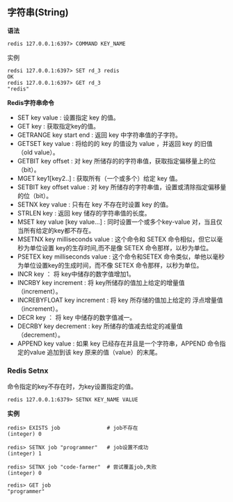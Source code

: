 ## 字符串(String) ##

**语法**

    redis 127.0.0.1:6397> COMMAND KEY_NAME

实例

    redsi 127.0.0.1:6397> SET rd_3 redis
	OK
	redis 127.0.0.1:6397> GET rd_3
	"redis"

**Redis字符串命令**

- SET key value : 设置指定 key 的值。
- GET key : 获取指定key的值。
- GETRANGE key start end : 返回 key 中字符串值的子字符。
- GETSET key value : 将给的的 key 的值设为 value ，并返回 key 的旧值（old value）。
- GETBIT key offset : 对 key 所储存的的字符串值，获取指定偏移量上的位（bit）。
- MGET key1[key2..] : 获取所有（一个或多个）给定 key 值。
- SETBIT key offset value : 对 key 所储存的字符串值，设置或清除指定偏移量的位（bit）。
- SETNX key value : 只有在 key 不存在时设置 key 的值。
- STRLEN key : 返回 key 储存的字符串值的长度。
- MSET key value [key value...] : 同时设置一个或多个key-value 对，当且仅当所有给定的key都不存在。
- MSETNX key milliseconds value : 这个命令和 SETEX 命令相似，但它以毫秒为单位设置 key的生存时间,而不是像 SETEX 命令那样，以秒为单位。
- PSETEX key milliseconds value : 这个命令和SETEX 命令类似，单他以毫秒为单位设置key的生成时间，而不像 SETEX 命令那样，以秒为单位。
- INCR key ： 将 key中储存的数字值增加1。
- INCRBY key increment : 将 key所储存的值加上给定的增量值（increment）。
- INCREBYFLOAT key increment : 将 key 所存储的值加上给定的 浮点增量值（increment）。
- DECR key ： 将 key 中储存的数字值减一。
- DECRBY key decrement : key 所储存的值减去给定的减量值（decrement）。
- APPEND key value : 如果 key 已经存在并且是一个字符串，APPEND 命令指定的value 追加到该 key 原来的值（value）的末尾。




### Redis Setnx ###

命令指定的key不存在时，为key设置指定的值。

	redis 127.0.0.1:6379> SETNX KEY_NAME VALUE

**实例**

	redis> EXISTS job				# job不存在
	(integer) 0
		
	redis> SETNX job "programmer"   # job设置不成功
	(integer) 1

	redis> SETNX job "code-farmer"  # 尝试覆盖job,失败
	(integer) 0
	
	redis> GET job
	"programmer"